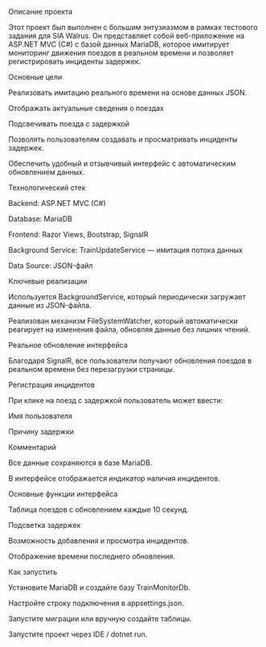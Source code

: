 Описание проекта

Этот проект был выполнен с большим энтузиазмом в рамках тестового задания для SIA Walrus.
Он представляет собой веб-приложение на ASP.NET MVC (C#) с базой данных MariaDB, которое имитирует мониторинг движения поездов в реальном времени и позволяет регистрировать инциденты задержек.


Основные цели

Реализовать имитацию реального времени на основе данных JSON.

Отображать актуальные сведения о поездах 

Подсвечивать поезда с задержкой 

Позволять пользователям создавать и просматривать инциденты задержек.

Обеспечить удобный и отзывчивый интерфейс с автоматическим обновлением данных.

Технологический стек

Backend: ASP.NET MVC (C#)

Database: MariaDB

Frontend: Razor Views, Bootstrap, SignalR

Background Service: TrainUpdateService — имитация потока данных

Data Source: JSON-файл

 Ключевые реализации

Используется BackgroundService, который периодически загружает данные из JSON-файла.

Реализован механизм FileSystemWatcher, который автоматически реагирует на изменения файла, обновляя данные без лишних чтений.


Реальное обновление интерфейса

Благодаря SignalR, все пользователи получают обновления поездов в реальном времени без перезагрузки страницы.

Регистрация инцидентов

При клике на поезд с задержкой пользователь может ввести:

Имя пользователя

Причину задержки

Комментарий

Все данные сохраняются в базе MariaDB.

В интерфейсе отображается индикатор наличия инцидентов.

Основные функции интерфейса

Таблица поездов с обновлением каждые 10 секунд.

Подсветка задержек 

Возможность добавления и просмотра инцидентов.

Отображение времени последнего обновления.

Как запустить

Установите MariaDB и создайте базу TrainMonitorDb.

Настройте строку подключения в appsettings.json.

Запустите миграции или вручную создайте таблицы.

Запустите проект через IDE / dotnet run.

